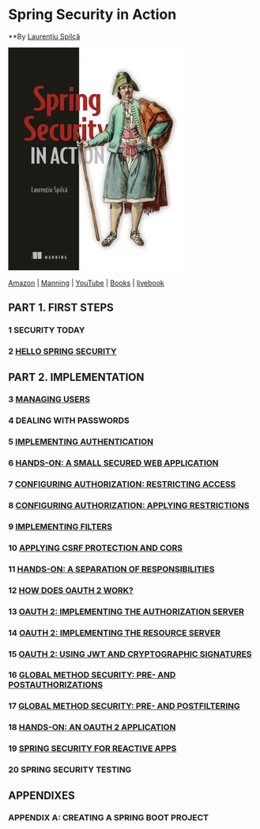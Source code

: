 # Spring Security in Action
**By [Laurențiu Spilcă](https://twitter.com/laurspilca)


![cover](cover.webp) 


[Amazon](https://www.amazon.com/Spring-Security-Action-Laurentiu-Spilca/dp/1617297739) | [Manning](https://www.manning.com/books/spring-security-in-action) | [YouTube](https://t.co/4Or4P12LH2?amp=1) | [Books](https://laurspilca.com/books/) | [livebook](https://livebook.manning.com/book/spring-security-in-action) 

## PART 1. FIRST STEPS
### 1 SECURITY TODAY
### 2 [HELLO SPRING SECURITY](chapter02)
## PART 2. IMPLEMENTATION
### 3 [MANAGING USERS](chapter03)
### 4 DEALING WITH PASSWORDS
### 5 [IMPLEMENTING AUTHENTICATION](chapter05)
### 6 [HANDS-ON: A SMALL SECURED WEB APPLICATION](chapter06)
### 7 [CONFIGURING AUTHORIZATION: RESTRICTING ACCESS](chapter07)
### 8 [CONFIGURING AUTHORIZATION: APPLYING RESTRICTIONS](chapter08)
### 9 [IMPLEMENTING FILTERS](chapter09)
### 10 [APPLYING CSRF PROTECTION AND CORS](chapter10)
### 11 [HANDS-ON: A SEPARATION OF RESPONSIBILITIES](chapter11)
### 12 [HOW DOES OAUTH 2 WORK?](chapter12)
### 13 [OAUTH 2: IMPLEMENTING THE AUTHORIZATION SERVER](chapter13)
### 14 [OAUTH 2: IMPLEMENTING THE RESOURCE SERVER](chapter14)
### 15 [OAUTH 2: USING JWT AND CRYPTOGRAPHIC SIGNATURES](chapter15)
### 16 [GLOBAL METHOD SECURITY: PRE- AND POSTAUTHORIZATIONS](chapter16)
### 17 [GLOBAL METHOD SECURITY: PRE- AND POSTFILTERING](chapter17)
### 18 [HANDS-ON: AN OAUTH 2 APPLICATION](chapter18)
### 19 [SPRING SECURITY FOR REACTIVE APPS](chapter19)
### 20 SPRING SECURITY TESTING
## APPENDIXES
### APPENDIX A: CREATING A SPRING BOOT PROJECT
